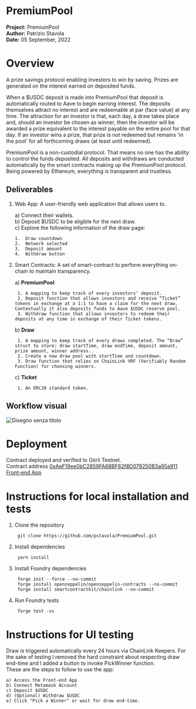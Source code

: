 # PremiumPool

**Project:** PremiumPool  
**Author:** Patrizio Stavola  
**Date:** 05 September, 2022  

# Overview

A prize savings protocol enabling investors to win by saving. Prizes are generated on the interest earned on deposited funds.

When a $USDC deposit is made into PremiumPool that deposit is automatically routed to Aave to begin earning interest. The deposits themselves attract no interest and are redeemable at par (face value) at any time. The attraction for an investor is that, each day, a draw takes place and, should an investor be chosen as winner, then the investor will be awarded a prize equivalent to the interest payable on the entire pool for that day. If an investor wins a prize, that prize is not redeemed but remains 'in the pool' for all forthcoming draws (at least until redeemed).

PremiumPool is a non-custodial protocol. That means no one has the ability to control the funds deposited. All deposits and withdraws are conducted automatically by the smart contracts making up the PremiumPool protocol. Being powered by Ethereum, everything is transparent and trustless.

## Deliverables

1.  Web App: A user-friendly web application that allows users to.

	a) Connect their wallets.  
	b) Deposit $USDC to be eligible for the next draw.  
	c) Explore the following information of the draw page:  
	
		1.  Draw countdown
		2.  Network selected
		3.  Deposit amount
		4.  Withdraw button

2. Smart Contracts: A set of smart-contract to perform everything on-chain to maintain transparency.

	a) **PremiumPool**

		1. A mapping to keep track of every investors’ deposit.
		2. Deposit function that allows investors and receive “Ticket” tokens in exchange at a 1:1 to have a claim for the next draw. Contextually it also deposits funds to Aave $USDC reserve pool.
		3. Withdraw function that allows investors to redeem their deposits at any time in exchange of their Ticket tokens.

	b) **Draw**

		1. A mapping to keep track of every draws completed. The “Draw” struct to store: draw startTime, draw endTime, deposit amount, prize amount, winner address..
		2. Create a new draw pool with startTime and countdown.
		3. Draw function that relies on ChainLink VRF (Verifiably Random Function) for choosing winners.

	c) **Ticket**

		1. An ERC20 standard token.



## Workflow visual


![Disegno senza titolo](https://user-images.githubusercontent.com/8236762/192167895-7acd6cb7-b421-4e51-b62b-a722a6d3a774.jpg)  

# Deployment  
  
Contract deployed and verified to Görli Testnet.  
Contract address [0xAeF19ee0bC2859FA68BF62f8D079250B3a95a911](https://goerli.etherscan.io/address/0xAeF19ee0bC2859FA68BF62f8D079250B3a95a911#writeContract)  
[Front-end App](https://premium-pool.vercel.app/)  

# Instructions for local installation and tests    
  
1. Clone the repository  

		git clone https://github.com/pstavola/PremiumPool.git

2. Install dependencies  

		yarn install

3. Install Foundry dependencies  

		forge init --force --no-commit  
		forge install openzeppelin/openzeppelin-contracts --no-commit  
		forge install smartcontractkit/chainlink --no-commit  

4. Run Foundry tests  

		forge test -vv  

# Instructions for UI testing  

Draw is triggered automatically every 24 hours via ChainLink Keepers. For the sake of testing I removed the hard constraint about respecting draw end-time and I added a button to invoke PickWinner function.  
These are the steps to follow to use the app:  

	a) Access the Front-end App  
	b) Connect Metamask Account  
	c) Deposit $USDC  
	d) (Optional) Withdraw $USDC  
	e) Click "Pick a Winner" or wait for draw end-time.  





